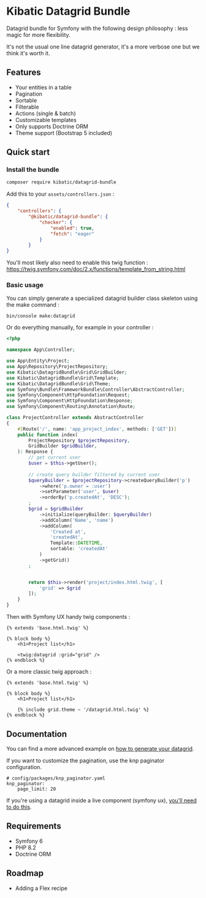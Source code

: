 Kibatic Datagrid Bundle
=======================

Datagrid bundle for Symfony with the following design philosophy : less magic for more flexibility.

It's not the usual one line datagrid generator, it's a more verbose one but we think it's worth it.

Features
--------

- Your entities in a table
- Pagination
- Sortable
- Filterable
- Actions (single & batch)
- Customizable templates
- Only supports Doctrine ORM
- Theme support (Bootstrap 5 included)


Quick start
-----------

### Install the bundle

```bash
composer require kibatic/datagrid-bundle
```

Add this to your `assets/controllers.json` :

```json
{
    "controllers": {
        "@kibatic/datagrid-bundle": {
            "checker": {
                "enabled": true,
                "fetch": "eager"
            }
        }
}
```

You'll most likely also need to enable this twig function : https://twig.symfony.com/doc/2.x/functions/template_from_string.html

### Basic usage

You can simply generate a specialized datagrid builder class skeleton using the make command :

```
bin/console make:datagrid
```

Or do everything manually, for example in your controller :

```php
<?php

namespace App\Controller;

use App\Entity\Project;
use App\Repository\ProjectRepository;
use Kibatic\DatagridBundle\Grid\GridBuilder;
use Kibatic\DatagridBundle\Grid\Template;
use Kibatic\DatagridBundle\Grid\Theme;
use Symfony\Bundle\FrameworkBundle\Controller\AbstractController;
use Symfony\Component\HttpFoundation\Request;
use Symfony\Component\HttpFoundation\Response;
use Symfony\Component\Routing\Annotation\Route;

class ProjectController extends AbstractController
{
    #[Route('/', name: 'app_project_index', methods: ['GET'])]
    public function index(
        ProjectRepository $projectRepository,
        GridBuilder $gridBuilder,
    ): Response {
        // get current user
        $user = $this->getUser();
        
        // create query builder filtered by current user
        $queryBuilder = $projectRepository->createQueryBuilder('p')
            ->where('p.owner = :user')
            ->setParameter('user', $user)
            ->orderBy('p.createdAt', 'DESC');
        ;
        $grid = $gridBuilder
            ->initialize(queryBuilder: $queryBuilder)
            ->addColumn('Name', 'name')
            ->addColumn(
                'Created at',
                'createdAt',
                Template::DATETIME,
                sortable: 'createdAt'
            )
            ->getGrid()
        ;


        return $this->render('project/index.html.twig', [
            'grid' => $grid
        ]);
    }
}
```

Then with Symfony UX handy twig components :

```twig
{% extends 'base.html.twig' %}

{% block body %}
    <h1>Project list</h1>

    <twig:datagrid :grid="grid" />
{% endblock %}
```


Or a more classic twig approach :

```twig
{% extends 'base.html.twig' %}

{% block body %}
    <h1>Project list</h1>

    {% include grid.theme ~ '/datagrid.html.twig' %}
{% endblock %}
```


Documentation
-------------

You can find a more advanced example on [how to generate your datagrid](docs/advanced-example.md).

If you want to customize the pagination, use the knp paginator configuration.

```
# config/packages/knp_paginator.yaml
knp_paginator:
    page_limit: 20   
```

If you're using a datagrid inside a live component (symfony ux), [you'll need to do this](docs/advanced-example.md).

Requirements
------------

- Symfony 6
- PHP 8.2
- Doctrine ORM

Roadmap
-------

- Adding a Flex recipe
